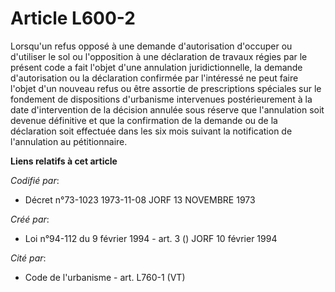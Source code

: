 # Article L600-2

Lorsqu'un refus opposé à une demande d'autorisation d'occuper ou d'utiliser le sol ou l'opposition à une déclaration de
travaux régies par le présent code a fait l'objet d'une annulation juridictionnelle, la demande d'autorisation ou la
déclaration confirmée par l'intéressé ne peut faire l'objet d'un nouveau refus ou être assortie de prescriptions spéciales
sur le fondement de dispositions d'urbanisme intervenues postérieurement à la date d'intervention de la décision annulée sous
réserve que l'annulation soit devenue définitive et que la confirmation de la demande ou de la déclaration soit effectuée
dans les six mois suivant la notification de l'annulation au pétitionnaire.

**Liens relatifs à cet article**

_Codifié par_:

  - Décret n°73-1023 1973-11-08 JORF 13 NOVEMBRE 1973

_Créé par_:

  - Loi n°94-112 du 9 février 1994 - art. 3 () JORF 10 février 1994

_Cité par_:

  - Code de l'urbanisme - art. L760-1 (VT)
